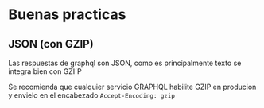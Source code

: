 # Buenas practicas

## JSON (con GZIP)

Las respuestas de graphql son JSON, como es principalmente texto se integra bien con GZI´P

Se recomienda que cualquier servicio GRAPHQL habilite GZIP en producion y envielo en el encabezado `Accept-Encoding: gzip`

